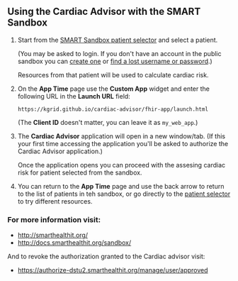 ## Using the Cardiac Advisor with the SMART Sandbox


1. Start from the [SMART Sandbox patient selector](https://fhir-dstu2.smarthealthit.org/#/ui/select-patient) and select a patient.

   (You may be asked to login. If you don't have an account in the public sandbox you can [create one](https://service.smarthealthit.org/public/NewUser) or [find a lost username or password](https://service.smarthealthit.org/private/Login).)

   Resources from that patient will be used to calculate cardiac risk.

1. On the **App Time** page use the **Custom App** widget and enter the following URL in the **Launch URL** field:

   `https://kgrid.github.io/cardiac-advisor/fhir-app/launch.html`

   (The **Client ID** doesn't matter, you can leave it as `my_web_app`.)


1. The **Cardiac Advisor** application will open in a new window/tab. (If this your first time accessing the application you'll be asked to authorize the Cardiac Advisor application.)

   Once the application opens you can proceed with the assesing cardiac risk for patient selected from the sandbox.


1. You can return to the **App Time** page and use the back arrow to return to the list of patients in teh sandbox, or go directly to the [patient selector](https://fhir-dstu2.smarthealthit.org/#/ui/select-patient) to try different resources.

### For more information visit:

- http://smarthealthit.org/
- http://docs.smarthealthit.org/sandbox/

And to revoke the authorization granted to the Cardiac advisor visit:

- https://authorize-dstu2.smarthealthit.org/manage/user/approved